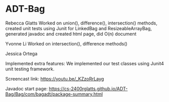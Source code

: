 # ADT-Bag

Rebecca Glatts
Worked on union(), difference(), intersection() methods, created unit tests using Junit for LinkedBag and ResizeableArrayBag, 
generated javadoc and created html page, did O(n) document

Yvonne Li
Worked on intersection(), difference methods()

Jessica Ortega

Implemented extra features:
We implemented our test classes using Junit4 unit testing framework.

Screencast link: https://youtu.be/_KZzoRrLayg

Javadoc start page: https://cs-2400rglatts.github.io/ADT-Bag/Bag/com/bagadt/package-summary.html
